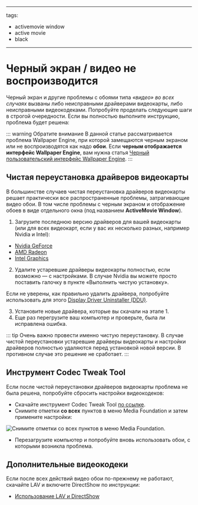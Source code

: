 - - -
tags:
  - activemovie window
  - active movie
  - black
- - -
# Черный экран / видео не воспроизводится

Черный экран и другие проблемы с обоями типа *«видео»* *во всех случаях* вызваны либо неисправными драйверами видеокарты, либо неисправными видеокодеками. Попробуйте проделать следующие шаги в строгой очередности. Если вы полностью выполните инструкцию, проблема будет решена:

::: warning
Обратите внимание В данной статье рассматривается проблема Wallpaper Engine, при которой замещаются черным экраном или не воспроизводятся как надо **обои**. Если **черным отображается интерфейс Wallpaper Engine**, вам нужна статья [Черный пользовательский интерфейс Wallpaper Engine](/interface/broken.html#wallpaper-engine-interface-is-black).
:::

## Чистая переустановка драйверов видеокарты

В большинстве случаев чистая переустановка драйверов видеокарты решает практически все распространенные проблемы, затрагивающие видео обои. В том числе проблемы с черным экраном и отображение обоев в виде отдельного окна (под названием **ActiveMovie Window**).

1. Загрузите последнюю версию драйверов для вашей видеокарты (или для всех видеокарт, если у вас их несколько разных, например Nvidia и Intel):

* [Nvidia GeForce](https://www.nvidia.com/Download/index.aspx)
* [AMD Radeon](https://www.amd.com/support)
* [Intel Graphics](https://downloadcenter.intel.com/product/80939/Graphics-Drivers)

2. Удалите устаревшие драйверы видеокарты полностью, если возможно — с настройками. В случае Nvidia вы можете просто поставить галочку в пункте «Выполнить чистую установку».

Если не уверены, как правильно удалить драйвера, попробуйте использовать для этого [Display Driver Uninstaller (DDU)](https://www.guru3d.com/files-details/display-driver-uninstaller-download.html).

3. Установите новые драйвера, которые вы скачали на этапе 1.
4. Еще раз перегрузите ваш компьютер и проверьте, была ли исправлена ошибка.

::: tip
Очень важно провести именно чистую переустановку. В случае чистой переустановки устаревшие драйверы видеокарты и настройки драйверов полностью удаляются перед установкой новой версии. В противном случае это решение не сработает.
:::

## Инструмент Codec Tweak Tool

Если после чистой переустановки драйверов видеокарты проблема не была решена, попробуйте сбросить настройки видеокодеков:

* Скачайте инструмент Codec Tweak Tool [по ссылке](https://www.codecguide.com/download_other.htm).
* Снимите отметки **со всех** пунктов в меню Media Foundation и затем примените настройки:

![Снимите отметки со всех пунктов в меню Media Foundation.](./codectweak.gif)

* Перезагрузите компьютер и попробуйте вновь использовать обои, с которыми возникла проблема.

## Дополнительные видеокодеки

Если после всех действий видео обои по-прежнему не работают, скачайте LAV и включите DirectShow по инструкции:

* [Использование LAV и DirectShow](/videos/lav.html)

